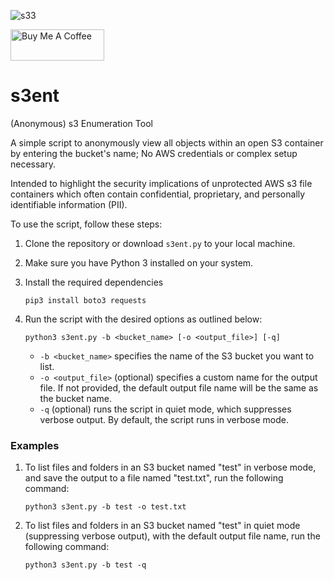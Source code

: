 ![s33](https://github.com/datas0lutions/s3ent/assets/134785585/3bb80195-c0ac-4c37-acd4-bfa664cfa902)



<a href="https://www.buymeacoffee.com/datas0lutions" target="_blank">
    <img src="https://img.shields.io/badge/Buy%20me%20a%20coffee-FFDD00?style=for-the-badge&logo=buy-me-a-coffee&logoColor=black" alt="Buy Me A Coffee" width="150" height="50">
</a>

# s3ent
(Anonymous) s3 Enumeration Tool

A simple script to anonymously view all objects within an open S3 container by entering the bucket's name; No AWS credentials or complex setup necessary. 

Intended to highlight the security implications of unprotected AWS s3 file containers which often contain confidential, proprietary, and personally identifiable information (PII).



To use the script, follow these steps:

1. Clone the repository or download `s3ent.py` to your local machine.

2. Make sure you have Python 3 installed on your system.

3. Install the required dependencies
   
   ```shell
   pip3 install boto3 requests
   ```

4. Run the script with the desired options as outlined below:

   ```shell
   python3 s3ent.py -b <bucket_name> [-o <output_file>] [-q]
   ```

   - `-b <bucket_name>` specifies the name of the S3 bucket you want to list.
   - `-o <output_file>` (optional) specifies a custom name for the output file. If not provided, the default output file name will be the same as the bucket name.
   - `-q` (optional) runs the script in quiet mode, which suppresses verbose output. By default, the script runs in verbose mode.

### Examples

1. To list files and folders in an S3 bucket named "test" in verbose mode, and save the output to a file named "test.txt", run the following command:

   ```shell
   python3 s3ent.py -b test -o test.txt
   ```

2. To list files and folders in an S3 bucket named "test" in quiet mode (suppressing verbose output), with the default output file name, run the following command:

   ```shell
   python3 s3ent.py -b test -q
   ```

     
